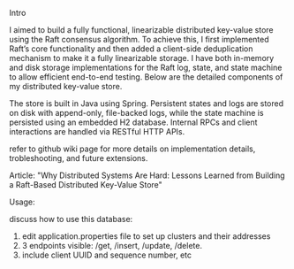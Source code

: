 Intro

I aimed to build a fully functional, linearizable distributed key-value store using the Raft consensus algorithm. To achieve this, I first implemented Raft’s core functionality and then added a client-side deduplication mechanism to make it a fully linearizable storage. I have both in-memory and disk storage implementations for the Raft log, state, and state machine to allow efficient end-to-end testing. Below are the detailed components of my distributed key-value store.

The store is built in Java using Spring. Persistent states and logs are stored on disk with append-only, file-backed logs, while the state machine is persisted using an embedded H2 database. Internal RPCs and client interactions are handled via RESTful HTTP APIs.

refer to github wiki page for more details on implementation details, trobleshooting, and future extensions. 

Article: "Why Distributed Systems Are Hard: Lessons Learned from Building a Raft-Based Distributed Key-Value Store"


Usage:

discuss how to use this database:
1. edit application.properties file to set up clusters and their addresses
2. 3 endpoints visible: /get, /insert, /update, /delete.
3. include client UUID and sequence number, etc
